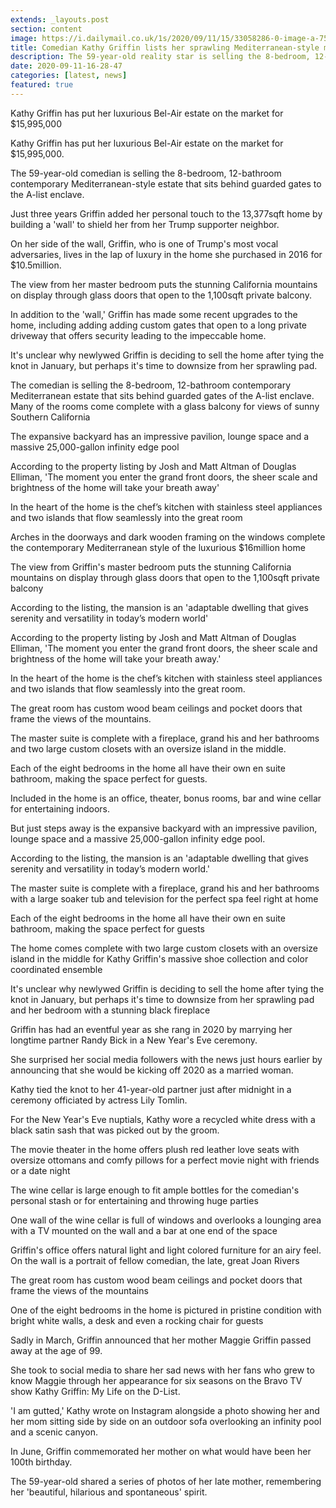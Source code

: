 ```yaml
---
extends: _layouts.post
section: content
image: https://i.dailymail.co.uk/1s/2020/09/11/15/33058286-0-image-a-75_1599833799659.jpg 
title: Comedian Kathy Griffin lists her sprawling Mediterranean-style mansion in Bel-Air for $16million 
description: The 59-year-old reality star is selling the 8-bedroom, 12-bathroom contemporary Mediterranean estate that sits behind guarded gates of the celebrity enclave. 
date: 2020-09-11-16-28-47 
categories: [latest, news] 
featured: true 
--- 
```

Kathy Griffin has put her luxurious Bel-Air estate on the market for $15,995,000

Kathy Griffin has put her luxurious Bel-Air estate on the market for $15,995,000.

The 59-year-old comedian is selling the 8-bedroom, 12-bathroom contemporary Mediterranean-style estate that sits behind guarded gates to the A-list enclave.  

Just three years Griffin added her personal touch to the 13,377sqft home by building a 'wall' to shield her from her Trump supporter neighbor. 

On her side of the wall, Griffin, who is one of Trump's most vocal adversaries, lives in the lap of luxury in the home she purchased in 2016 for $10.5million.

The view from her master bedroom puts the stunning California mountains on display through glass doors that open to the 1,100sqft private balcony. 

In addition to the 'wall,' Griffin has made some recent upgrades to the home, including adding adding custom gates that open to a long private driveway that offers security leading to the impeccable home.

It's unclear why newlywed Griffin is deciding to sell the home after tying the knot in January, but perhaps it's time to downsize from her sprawling pad. 

The comedian is selling the 8-bedroom, 12-bathroom contemporary Mediterranean estate that sits behind guarded gates of the A-list enclave. Many of the rooms come complete with a glass balcony for views of sunny Southern California 

The expansive backyard has an impressive pavilion, lounge space and a massive 25,000-gallon infinity edge pool

According to the property listing by Josh and Matt Altman of Douglas Elliman, 'The moment you enter the grand front doors, the sheer scale and brightness of the home will take your breath away'

In the heart of the home is the chef’s kitchen with stainless steel appliances and two islands that flow seamlessly into the great room

Arches in the doorways and dark wooden framing on the windows complete the contemporary Mediterranean style of the luxurious $16million home 

The view from Griffin's master bedroom puts the stunning California mountains on display through glass doors that open to the 1,100sqft private balcony

According to the listing, the mansion is an 'adaptable dwelling that gives serenity and versatility in today’s modern world'

According to the property listing by Josh and Matt Altman of Douglas Elliman, 'The moment you enter the grand front doors, the sheer scale and brightness of the home will take your breath away.'

In the heart of the home is the chef’s kitchen with stainless steel appliances and two islands that flow seamlessly into the great room. 

The great room has custom wood beam ceilings and pocket doors that frame the views of the mountains.  

The master suite is complete with a fireplace, grand his and her bathrooms and two large custom closets with an oversize island in the middle. 

Each of the eight bedrooms in the home all have their own en suite bathroom, making the space perfect for guests. 

Included in the home is an office, theater, bonus rooms, bar and wine cellar for entertaining indoors. 

But just steps away is the expansive backyard with an impressive pavilion, lounge space and a massive 25,000-gallon infinity edge pool.

According to the listing, the mansion is an 'adaptable dwelling that gives serenity and versatility in today’s modern world.'

The master suite is complete with a fireplace, grand his and her bathrooms with a large soaker tub and television for the perfect spa feel right at home 

Each of the eight bedrooms in the home all have their own en suite bathroom, making the space perfect for guests

The home comes complete with two large custom closets with an oversize island in the middle for Kathy Griffin's massive shoe collection and color coordinated ensemble 

It's unclear why newlywed Griffin is deciding to sell the home after tying the knot in January, but perhaps it's time to downsize from her sprawling pad and her bedroom with a stunning black fireplace 

Griffin has had an eventful year as she rang in 2020 by marrying her longtime partner Randy Bick in a New Year's Eve ceremony. 

She surprised her social media followers with the news just hours earlier by announcing that she would be kicking off 2020 as a married woman. 

Kathy tied the knot to her 41-year-old partner just after midnight in a ceremony officiated by actress Lily Tomlin.  

For the New Year's Eve nuptials, Kathy wore a recycled white dress with a black satin sash that was picked out by the groom.  

The movie theater in the home offers plush red leather love seats with oversize ottomans and comfy pillows for a perfect movie night with friends or a date night 

The wine cellar is large enough to fit ample bottles for the comedian's personal stash or for entertaining and throwing huge parties 

One wall of the wine cellar is full of windows and overlooks a lounging area with a TV mounted on the wall and a bar at one end of the space 

Griffin's office offers natural light and light colored furniture for an airy feel. On the wall is a portrait of fellow comedian, the late, great Joan Rivers 

The great room has custom wood beam ceilings and pocket doors that frame the views of the mountains

One of the eight bedrooms in the home is pictured in pristine condition with bright white walls, a desk and even a rocking chair for guests 

Sadly in March, Griffin announced that her mother Maggie Griffin passed away at the age of 99. 

She took to social media to share her sad news with her fans who grew to know Maggie through her appearance for six seasons on the Bravo TV show Kathy Griffin: My Life on the D-List.

'I am gutted,' Kathy wrote on Instagram alongside a photo showing her and her mom sitting side by side on an outdoor sofa overlooking an infinity pool and a scenic canyon.

In June, Griffin commemorated her mother on what would have been her 100th birthday.

The 59-year-old shared a series of photos of her late mother, remembering her 'beautiful, hilarious and spontaneous' spirit.

